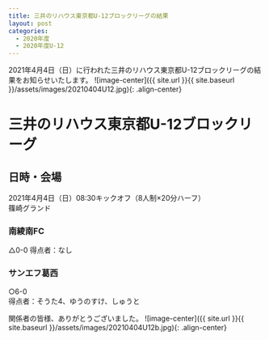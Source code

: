 ```yaml
---
title: 三井のリハウス東京都U-12ブロックリーグの結果
layout: post
categories:
  - 2020年度
  - 2020年度U-12
---
```


2021年4月4日（日）に行われた三井のリハウス東京都U-12ブロックリーグの結果をお知らせいたします。
![image-center]({{ site.url }}{{ site.baseurl }}/assets/images/20210404U12.jpg){: .align-center}


# 三井のリハウス東京都U-12ブロックリーグ

## 日時・会場

2021年4月4日（日）08:30キックオフ（8人制×20分ハーフ）<br>
篠崎グランド

### 南綾南FC

△0-0
得点者：なし

### サンエフ葛西

○6-0  
得点者：そうた4、ゆうのすけ、しゅうと

関係者の皆様、ありがとうございました。
![image-center]({{ site.url }}{{ site.baseurl }}/assets/images/20210404U12b.jpg){: .align-center}
